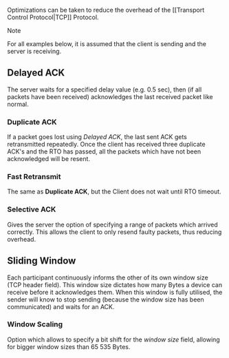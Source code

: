 Optimizations can be taken to reduce the overhead of the [[Transport Control Protocol|TCP]] Protocol.

> [!NOTE]
> For all examples below, it is assumed that the client is sending and the server is receiving.

## Delayed ACK
The server waits for a specified delay value (e.g. 0.5 sec), then (if all packets have been received) acknowledges the last received packet like normal.

### Duplicate ACK
If a packet goes lost using _Delayed ACK_, the last sent ACK gets retransmitted repeatedly. Once the client has received three duplicate ACK's and the RTO has passed, all the packets which have not been acknowledged will be resent.

### Fast Retransmit
The same as **Duplicate ACK**, but the Client does not wait until RTO timeout.

### Selective ACK
Gives the server the option of specifying a range of packets which arrived correctly. This allows the client to only resend faulty packets, thus reducing overhead.

## Sliding Window
Each participant continuously informs the other of its own window size (TCP header field). This window size dictates how many Bytes a device can receive before it acknowledges them. When this window is fully utilised, the sender will know to stop sending (because the window size has been communicated) and waits for an ACK.

### Window Scaling
Option which allows to specify a bit shift for the _window size_ field, allowing for bigger window sizes than 65 535 Bytes.
